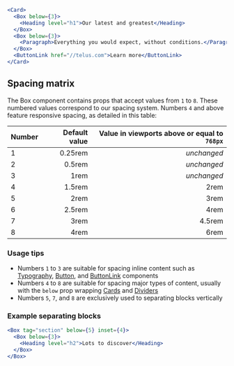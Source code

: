 ```jsx
<Card>
  <Box below={3}>
    <Heading level="h1">Our latest and greatest</Heading>
  </Box>
  <Box below={3}>
    <Paragraph>Everything you would expect, without conditions.</Paragraph>
  </Box>
  <ButtonLink href="//telus.com">Learn more</ButtonLink>
</Card>
```

## Spacing matrix

The Box component contains props that accept values from `1` to `8`. These numbered values correspond to our spacing system. Numbers `4` and above feature responsive spacing, as detailed in this table:

| Number | Default value | Value in viewports above or equal to `768px` | 
| ------ | ------------: | -------------------------------------------: |
| 1 | 0.25rem | _unchanged_ |
| 2 | 0.5rem | _unchanged_ |
| 3 | 1rem | _unchanged_ |
| 4 | 1.5rem | 2rem |
| 5 | 2rem | 3rem |
| 6 | 2.5rem | 4rem |
| 7 | 3rem | 4.5rem |
| 8 | 4rem | 6rem |

### Usage tips

- Numbers `1` to `3` are suitable for spacing inline content such as [Typography](#typography), [Button](#button), and [ButtonLink](#buttonlink) components
- Numbers `4` to `8` are suitable for spacing major types of content, usually with the `below` prop wrapping [Cards](#card) and [Dividers](#dividers)
- Numbers `5`, `7`, and `8` are exclusively used to separating blocks vertically

### Example separating blocks

```jsx noeditor static
<Box tag="section" below={5} inset={4}>
  <Box below={3}>
    <Heading level="h2">Lots to discover</Heading>
  </Box>
</Box>
```
